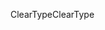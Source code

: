 <span data-ttu-id="44497-101">ClearType</span><span class="sxs-lookup"><span data-stu-id="44497-101">ClearType</span></span>